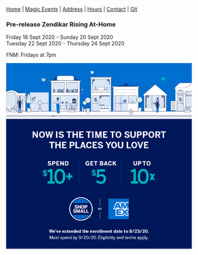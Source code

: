 [Home](index.md) |
[Magic Events](bcsmtgeve.md) |
[Address](bcsaddr.md) | 
[Hours](bcshrs.md) | 
[Contact](bcscon.md) |
[Git](bcsgit.md)

### Pre-release Zendikar Rising At-Home   
Friday 18 Sept 2020 - Sunday 20 Sept 2020   
Tuesday 22 Sept 2020 - Thursday 24 Sept 2020   

FNM: Fridays at 7pm
   
[![SmallShop AmEx Ad](2020socialPost1.jpg)](http://smallshop.com/)
